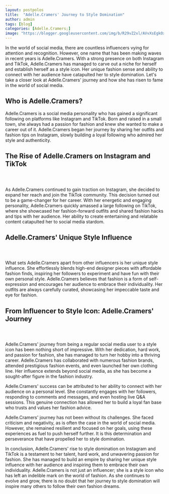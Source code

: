 ```yaml
---
layout: postpolos
title:  "Adelle.Cramers' Journey to Style Domination"
author: admin
tags: [blog]
categories: [Adelle.Cramers;]
image: "https://blogger.googleusercontent.com/img/b/R29vZ2xl/AVvXsEgkOxLgMux0BjiVVuGaThxqO_b159M_0ObkMhF2m_crHGMSeOuhyXcO3HC3EsYOA2ixDAHOb3NVcpjysnDtmWvFbwqJm0LmyP1rkUSgTXrssGDyZaIKmpnGYe1Afnf316P9bjXgcAIu3kD92tYN1VBnxvHZGwkTRiOkgVVrkbHDxkUHUuWxJjnlrr6LFSAa/s1600/images%20%2842%29.jpeg"
---
```


<p>In the world of social media, there are countless influencers vying for attention and recognition. However, one name that has been making waves in recent years is Adelle.Cramers. With a strong presence on both Instagram and TikTok, Adelle.Cramers has managed to carve out a niche for herself and establish herself as a style icon. Her unique fashion sense and ability to connect with her audience have catapulted her to style domination. Let's take a closer look at Adelle.Cramers' journey and how she has risen to fame in the world of social media.</p>
<h2>Who is Adelle.Cramers?</h2>
<p>Adelle.Cramers is a social media personality who has gained a significant following on platforms like Instagram and TikTok. Born and raised in a small town, she always had a passion for fashion and knew she wanted to make a career out of it. Adelle.Cramers began her journey by sharing her outfits and fashion tips on Instagram, slowly building a loyal following who admired her style and authenticity.</p>
<h2>The Rise of Adelle.Cramers on Instagram and TikTok</h2><div class="separator" style="clear: both;"><a href="https://blogger.googleusercontent.com/img/b/R29vZ2xl/AVvXsEhusObYNCYb-d3UepU3Ie3KoFBXcajkjxXK4ztdAZvEfen-1qSySTWGSkLelPnLnvOI1_pROSfgggL0G3Zf4YjP0RHy-s4FXftTXMlcw1Gkvww7Tkg9RduaQmiGcMCo4OPQ2_P8TO69sEtDWeJl1njVq_LlioBqTkPuZgSUmmYhL4vyi760RiKFhPw4AeaB/s1600/images%20%2840%29.jpeg" style="display: block; padding: 1em 0; text-align: center; "><img alt="" border="0" data-original-height="619" data-original-width="495" src="https://blogger.googleusercontent.com/img/b/R29vZ2xl/AVvXsEhusObYNCYb-d3UepU3Ie3KoFBXcajkjxXK4ztdAZvEfen-1qSySTWGSkLelPnLnvOI1_pROSfgggL0G3Zf4YjP0RHy-s4FXftTXMlcw1Gkvww7Tkg9RduaQmiGcMCo4OPQ2_P8TO69sEtDWeJl1njVq_LlioBqTkPuZgSUmmYhL4vyi760RiKFhPw4AeaB/s1600/images%20%2840%29.jpeg"/></a></div>
<p>As Adelle.Cramers continued to gain traction on Instagram, she decided to expand her reach and join the TikTok community. This decision turned out to be a game-changer for her career. With her energetic and engaging personality, Adelle.Cramers quickly amassed a large following on TikTok, where she showcased her fashion-forward outfits and shared fashion hacks and tips with her audience. Her ability to create entertaining and relatable content catapulted her to social media stardom.</p>
<h2>Adelle.Cramers' Unique Style Influence</h2><div class="separator" style="clear: both;"><a href="https://blogger.googleusercontent.com/img/b/R29vZ2xl/AVvXsEhNnvS3-QY4TopcIB2-AR-Sg9pLLXIQYOXhsSb5b8kL05tKpTL7xv_D3D0TYcTcN_nxI5xoxWuU-K6KZkK8qHTzPuSu0P7CXJrgTml33NMDHJL79vkp1bLiW70dS_ptJzuUbU179MfHWemFO7Hh9d7OwmABA3ojQc4yQ3cveOfqTgbay-6L6fw8fkcAZNJn/s1600/images%20%2841%29.jpeg" style="display: block; padding: 1em 0; text-align: center; "><img alt="" border="0" data-original-height="489" data-original-width="628" src="https://blogger.googleusercontent.com/img/b/R29vZ2xl/AVvXsEhNnvS3-QY4TopcIB2-AR-Sg9pLLXIQYOXhsSb5b8kL05tKpTL7xv_D3D0TYcTcN_nxI5xoxWuU-K6KZkK8qHTzPuSu0P7CXJrgTml33NMDHJL79vkp1bLiW70dS_ptJzuUbU179MfHWemFO7Hh9d7OwmABA3ojQc4yQ3cveOfqTgbay-6L6fw8fkcAZNJn/s1600/images%20%2841%29.jpeg"/></a></div>
<p>What sets Adelle.Cramers apart from other influencers is her unique style influence. She effortlessly blends high-end designer pieces with affordable fashion finds, inspiring her followers to experiment and have fun with their own personal style. Adelle.Cramers believes that fashion is a form of self-expression and encourages her audience to embrace their individuality. Her outfits are always carefully curated, showcasing her impeccable taste and eye for fashion.</p>
<h2>From Influencer to Style Icon: Adelle.Cramers' Journey</h2><div class="separator" style="clear: both;"><a href="https://blogger.googleusercontent.com/img/b/R29vZ2xl/AVvXsEgkOxLgMux0BjiVVuGaThxqO_b159M_0ObkMhF2m_crHGMSeOuhyXcO3HC3EsYOA2ixDAHOb3NVcpjysnDtmWvFbwqJm0LmyP1rkUSgTXrssGDyZaIKmpnGYe1Afnf316P9bjXgcAIu3kD92tYN1VBnxvHZGwkTRiOkgVVrkbHDxkUHUuWxJjnlrr6LFSAa/s1600/images%20%2842%29.jpeg" style="display: block; padding: 1em 0; text-align: center; "><img alt="" border="0" data-original-height="619" data-original-width="495" src="https://blogger.googleusercontent.com/img/b/R29vZ2xl/AVvXsEgkOxLgMux0BjiVVuGaThxqO_b159M_0ObkMhF2m_crHGMSeOuhyXcO3HC3EsYOA2ixDAHOb3NVcpjysnDtmWvFbwqJm0LmyP1rkUSgTXrssGDyZaIKmpnGYe1Afnf316P9bjXgcAIu3kD92tYN1VBnxvHZGwkTRiOkgVVrkbHDxkUHUuWxJjnlrr6LFSAa/s1600/images%20%2842%29.jpeg"/></a></div>
<p>Adelle.Cramers' journey from being a regular social media user to a style icon has been nothing short of impressive. With her dedication, hard work, and passion for fashion, she has managed to turn her hobby into a thriving career. Adelle.Cramers has collaborated with numerous fashion brands, attended prestigious fashion events, and even launched her own clothing line. Her influence extends beyond social media, as she has become a sought-after figure in the fashion industry.</p>
<p>Adelle.Cramers' success can be attributed to her ability to connect with her audience on a personal level. She constantly engages with her followers, responding to comments and messages, and even hosting live Q&amp;A sessions. This genuine connection has allowed her to build a loyal fan base who trusts and values her fashion advice.</p>
<p>Adelle.Cramers' journey has not been without its challenges. She faced criticism and negativity, as is often the case in the world of social media. However, she remained resilient and focused on her goals, using these experiences as fuel to push herself further. It is this determination and perseverance that have propelled her to style domination.</p>
<p>In conclusion, Adelle.Cramers' rise to style domination on Instagram and TikTok is a testament to her talent, hard work, and unwavering passion for fashion. She has managed to build an empire by sharing her unique style influence with her audience and inspiring them to embrace their own individuality. Adelle.Cramers is not just an influencer; she is a style icon who has left an indelible mark on the world of fashion. As she continues to evolve and grow, there is no doubt that her journey to style domination will inspire many others to follow their own fashion dreams.</p>
